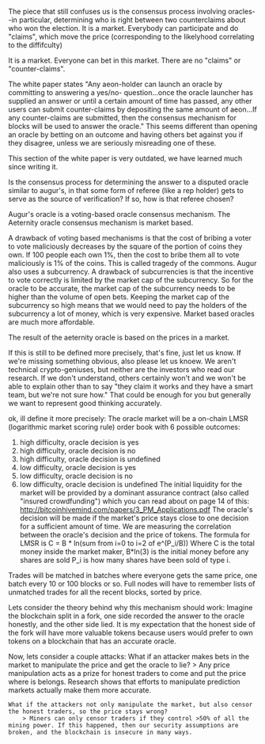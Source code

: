The piece that still confuses us is the consensus process involving oracles--in particular, determining who is right between two counterclaims about who won the election.
It is a market. Everybody can participate and do "claims", which move the price (corresponding to the likelyhood correlating to the diffifculty)

It is a market. Everyone can bet in this market. There are no "claims" or "counter-claims".


The white paper states "Any aeon-holder can launch an oracle by committing to answering a yes/no- question...once the oracle launcher has supplied an answer or until a certain amount of time has passed, any other users can submit counter-claims by depositing the same amount of aeon...If any counter-claims are submitted, then the consensus mechanism for blocks will be used to answer the oracle."
 This seems different than opening an oracle by betting on an outcome and having others bet against you if they disagree, unless we are seriously misreading one of these.

This section of the white paper is very outdated, we have learned much since writing it.

Is the consensus process for determining the answer to a disputed oracle similar to augur's, in that some form of referee (like a rep holder) gets to serve as the source of verification? If so, how is that referee chosen?

Augur's oracle is a voting-based oracle consensus mechanism.
The Aeternity oracle consensus mechanism is market based.

A drawback of voting based mechanisms is that the cost of bribing a voter to vote maliciously decreases by the square of the portion of coins they own. If 100 people each own 1%, then the cost to bribe them all to vote maliciously is 1% of the coins. This is called tragedy of the commons.
Augur also uses a subcurrency. A drawback of subcurrencies is that the incentive to vote correctly is limited by the market cap of the subcurrency. So for the oracle to be accurate, the market cap of the subcurrency needs to be higher than the volume of open bets. Keeping the market cap of the subcurrency so high means that we would need to pay the holders of the subcurrency a lot of money, which is very expensive. Market based oracles are much more affordable.

The result of the aeternity oracle is based on the prices in a market.

If this is still to be defined more precisely, that's fine, just let us know. If we're missing something obvious, also please let us knoew.
We aren't technical crypto-geniuses, but neither are the investors who read our research. If we don't understand, others certainly won't and we won't be able to explain other than to say "they claim it works and they have a smart team, but we're not sure how." That could be enough for you but generally we want to represent good thinking accurately.

ok, ill define it more precisely:
    The oracle market will be a on-chain LMSR (logarithmic market scoring rule) order book with 6 possible outcomes:
 1) high difficulty, oracle decision is yes
 2) high difficulty, oracle decision is no
 3) high difficulty, oracle decision is undefined
 4) low difficulty, oracle decision is yes
 5) low difficulty, oracle decision is no
 6) low difficulty, oracle decision is undefined
   The initial liquidity for the market will be provided by a dominant assurance contract (also called "insured crowdfunding") which you can read about on page 14 of this: http://bitcoinhivemind.com/papers/3_PM_Applications.pdf
   The oracle's decision will be made if the market's price stays close to one decision for a sufficient amount of time.
   We are measuring the correlation between the oracle's decision and the price of tokens.
  The formula for LMSR is
  C = B * ln(sum from i=0 to i=2 of e^(P_i/B))
  Where C is the total money inside the market maker,
  B*ln(3) is the initial money before any shares are sold
  P_i is how many shares have been sold of type i.

Trades will be matched in batches where everyone gets the same price, one batch every 10 or 100 blocks or so.
Full nodes will have to remember lists of unmatched trades for all the recent blocks, sorted by price.

Lets consider the theory behind why this mechanism should work:
    Imagine the blockchain split in a fork, one side recorded the answer to the oracle honestly, and the other side lied. It is my expectation that the honest side of the fork will have more valuable tokens because users would prefer to own tokens on a blockchain that has an accurate oracle.

Now, lets consider a couple attacks:
    What if an attacker makes bets in the market to manipulate the price and get the oracle to lie?
        > Any price manipulation acts as a prize for honest traders to come and put the price where is belongs. Research shows that efforts to manipulate prediction markets actually make them more accurate.

    What if the attackers not only manipulate the market, but also censor the honest traders, so the price stays wrong?
        > Miners can only censor traders if they control >50% of all the mining power. If this happened, then our security assumptions are broken, and the blockchain is insecure in many ways.